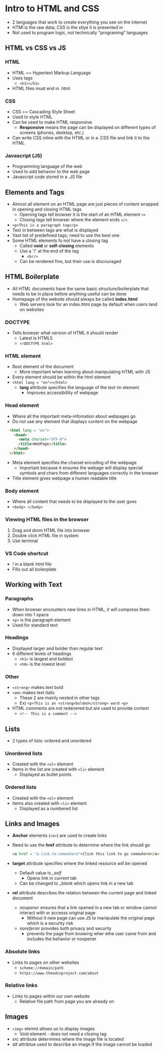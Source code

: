
# Intro to HTML and CSS

- 2 languages that work to create everything you see on the internet
- HTMl is the raw data; CSS is the stlye it is presented in
- Not used to program logic, not technically "programing" languages

## HTML vs CSS vs JS

### HTML

- HTML == Hypertext Markup Language
- Uses tags
  - `<h1></h1>`
- HTML files must end in .html

### CSS

- CSS == Cascading Style Sheet
- Used to style HTML
- Can be used to make HTML responsive
  - **Responsive** means the page can be displayed on different types of screens (phones, desktop, etc.)
- Can write CSS inline with the HTML or in a .CSS file and link it to the HTML

### Javascript (JS)

- Programming language of the web
- Used to add behavior to the web page
- Javascript code stored in a .JS file

## Elements and Tags

- Almost all element on an HTML page are just pieces of content wrapped in opening and closing HTML tags
  - Opening tags tell browser it is the start of an HTML element `<>`
  - Closing tags tell browser where the element ends `</>`
- `<p>This is a paragraph tag</p>`
- Text in between tags are what is displayed
- Vast list of predefined tags; need to use the best one
- Some HTML elements fo not have a closing tag
  - Called **void** or **self-closing** elements
  - Use a '/' at the end of the tag
    - `<br/>`
  - Can be rendered fine, but their use is discouraged

## HTML Boilerplate

- All HTML documents have the same basic structure/boilerplate that needs to be in place before anything useful can be done
- Homepage of the website should always be called **index.html**
  - Web servers look for an index.html page by default when users land on websites

### DOCTYPE

- Tells browser what version of HTML it should render
  - Latest is HTML5
  - `<!DOCTYPE html>`

### HTML element

- Root element of the document
  - More important when learning about manipulating HTML with JS
- Every element should be within the html element
- `<html lang = "en"></html>`
  - **lang** attribute specifies the language of the text im element
    - Improves accessibillity of webpage

### Head element

- Where all the important meta-infomation about webpages go
- Do not use any element that displays content on the webpage

```html
  <html lang = "en">
    <head>
      <meta charset="UTF-8">
      <title>WebPage</title>
    </head>
  </html>
```

- Meta element specifies the charset encoding of the webpage
  - Important because it ensures the webage will display special symbols and chars from different languages correctly in the browser
- Title element gives webpage a human readable title

### Body element

- Where all content that needs to be displayed to the user goes
- `<body> </body>`

### Viewing HTML files in the browser
  
1) Drag and drom HTML file into browser
2) Double click HTML file in system
3) Use terminal

### VS Code shortcut

- ! in a blank html file
- Fills out all boilerplate

## Working with Text

### Paragraphs

- When browser encounters new lines in HTML, it will compress them down into 1 space
- `<p>` is the paragraph element
- Used for standard text

### Headings

- Displayed larger and bolder than regular text
- 6 different levels of headings
  - `<h1>` is largest and boldest
  - `<h6>` is the lowest level

### Other

- `<strong>` makes text bold
- `<em>` makes text italic
  - These 2 are mainly nested in other tags
  - Ex) `<p>This is an <strong>bolded</strong> word <p>`
- HTML comments are not redenered but are used to provide context
  - `<!-- This is a comment -->`

## Lists

- 2 types of lists: ordered and unordered

### Unordered lists

- Created with the `<ul>` element
- Items in the list are created with `<li>` element
  - Displayed as bullet points

### Ordered lists

- Created with the `<ol>` element
- Items also created with `<li>` element
  - Displayed as a numbered list

## Links and Images

- **Anchor** elements (`<a>`) are used to create links
- Need to use the **href** attribute to determine where the link should go

  ```html
  <a href = "a.link.to.somewhere">Click this link to go somewhere</a>
  ```

- **target** attribute specifies where the linked resource will be opened
  - Default value is *_self*
    - Opens link in current tab
  - Can be changed to *_blank* which opens link in a new tab
- **rel** attribute describes the relation between the current page and linked document
  - *noopener* ensures that a link opened in a new tab or window cannot interact with or accesss original page
    - Without it new page can use JS to manipulate the original page which is a security risk
  - *noreferrer* provides both privacy and security
    - prevents the page from knowing wher ethe user came from and includes the behavior or noopener

### Absolute links

- Links to pages on other websites
  - `scheme://domain/path`
  - `https://www.theodinproject.com/about`

### Relative links

- Links to pages within our own website
  - Relative file path from page you are already on

## Images

- `<img>` elemnt allows us to display images
  - Void element - does not need a closing tag
- *src* attribute determines where the image file is located
- *alt* attribtue used to describe an image if the image cannot be loaded
